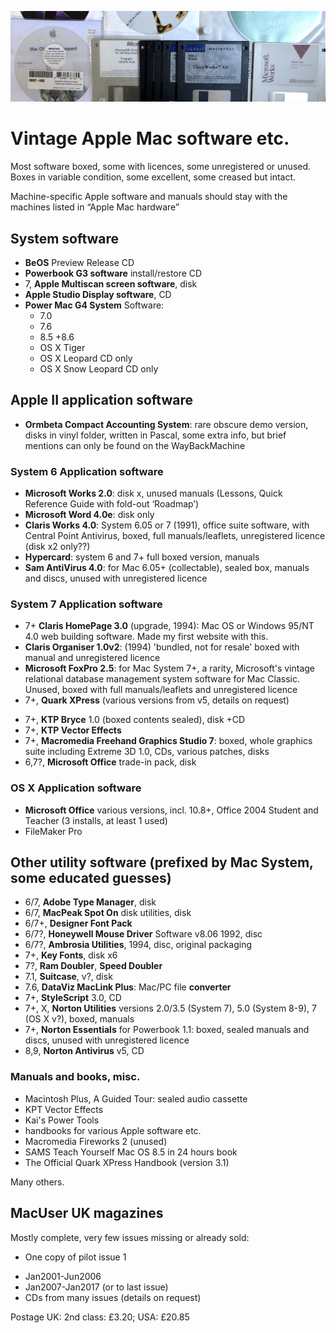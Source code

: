 ![Vintage Apple Mac software](apple-vintage-software.jpg)

# Vintage Apple Mac software etc.

Most software boxed, some with licences, some unregistered or unused. Boxes in variable condition, some excellent, some creased but intact.

Machine-specific Apple software and manuals should stay with the machines listed in “Apple Mac hardware”

## System software

- **BeOS** Preview Release CD
- **Powerbook G3 software** install/restore CD
- 7, **Apple Multiscan screen software**, disk
- **Apple Studio Display software**, CD
- **Power Mac G4 System** Software:
  - 7.0
  - 7.6
  - 8.5 +8.6
  - OS X Tiger
  - OS X Leopard CD only
  - OS X Snow Leopard CD only

## Apple II application software

- **Ormbeta Compact Accounting System**: rare obscure demo version, disks in vinyl folder, written in Pascal, some extra info, but brief mentions can only be found on the WayBackMachine

### System 6 Application software

- **Microsoft Works 2.0**: disk x, unused manuals (Lessons, Quick Reference Guide with fold-out ‘Roadmap’)
- **Microsoft Word 4.0e**: disk only
- **Claris Works 4.0**: System 6.05 or 7 (1991), office suite software, with Central Point Antivirus, boxed, full manuals/leaflets, unregistered licence (disk x2 only??)
- **Hypercard**: system 6 and 7+ full boxed version, manuals
- **Sam AntiVirus 4.0**: for Mac 6.05+ (collectable), sealed box, manuals and discs, unused with unregistered licence

### System 7 Application software

<!-- - 7.0+, **Supercard 3.0**, software-buidling, Hypercard-style -->
<!-- - 7.1+, **Filemaker Pro 3.0** -->
- 7+ **Claris HomePage 3.0** (upgrade, 1994): Mac OS or Windows 95/NT 4.0 web building software. Made my first website with this.
- **Claris Organiser 1.0v2**: (1994) 'bundled, not for resale' boxed with manual and unregistered licence
- **Microsoft FoxPro 2.5**: for Mac System 7+, a rarity, Microsoft's vintage relational database management system software for Mac Classic. Unused, boxed with full manuals/leaflets and unregistered licence
- 7+, **Quark XPress** (various versions from v5, details on request)
<!-- - 7.51 and 8+, **Code Warrior Pro 5.0**, (vTBC) -->
- 7+, **KTP Bryce** 1.0 (boxed contents sealed), disk +CD
- 7+, **KTP Vector Effects**
- 7+, **Macromedia Freehand Graphics Studio 7**: boxed, whole graphics suite including Extreme 3D 1.0, CDs, various patches, disks
- 6,7?, **Microsoft Office** trade-in pack, disk

### OS X Application software

- **Microsoft Office** various versions, incl. 10.8+, Office 2004 Student and Teacher (3 installs, at least 1 used)
- FileMaker Pro

## Other utility software (prefixed by Mac System, some educated guesses)

- 6/7, **Adobe Type Manager**, disk
- 6/7, **MacPeak Spot On** disk utilities, disk
- 6/7+, **Designer Font Pack**
- 6/7?, **Honeywell Mouse Driver** Software v8.06 1992, disc
- 6/7?, **Ambrosia Utilities**, 1994, disc, original packaging
- 7+, **Key Fonts**, disk x6
- 7?, **Ram Doubler**, **Speed Doubler**
- 7.1, **Suitcase**, v?, disk
- 7.6, **DataViz MacLink Plus**: Mac/PC file **converter**
- 7+, **StyleScript** 3.0, CD
- 7+, X, **Norton Utilities** versions 2.0/3.5 (System 7), 5.0 (System 8-9), 7 (OS X v?), boxed, manuals
- 7+, **Norton Essentials** for Powerbook 1.1: boxed, sealed manuals and discs, unused with unregistered licence
- 8,9, **Norton Antivirus** v5, CD

### Manuals and books, misc.

- Macintosh Plus, A Guided Tour: sealed audio cassette
- KPT Vector Effects
- Kai's Power Tools
- handbooks for various Apple software etc.
- Macromedia Fireworks 2 (unused)
- SAMS Teach Yourself Mac OS 8.5 in 24 hours book
- The Official Quark XPress Handbook (version 3.1)

Many others.

## MacUser UK magazines

Mostly complete, very few issues missing or already sold:

- One copy of pilot issue 1
<!-- - Apr1995-Jul1996 -->
<!-- - Aug1996-Jan1998 -->
<!-- - Feb1998-Nov2000 -->
- Jan2001-Jun2006
- Jan2007-Jan2017 (or to last issue)
- CDs from many issues (details on request)

Postage UK: 2nd class: £3.20; USA: £20.85

